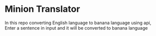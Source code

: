 # Minion Translator
In this repo converting English language to banana language using api,
Enter a sentence in input and it will be converted to banana language
